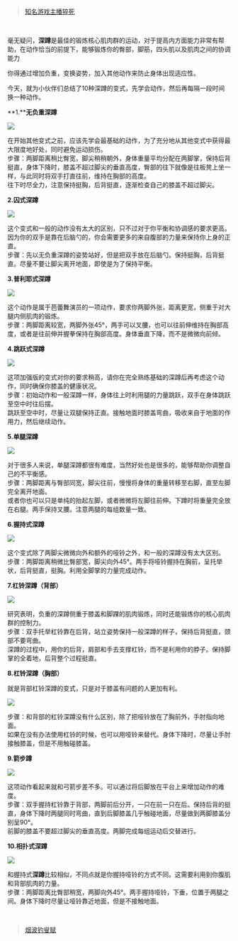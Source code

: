 # 

<blockquote class="wp-embedded-content" data-secret="QUz1tUwHjQ">
  <p>
    <a href="http://www.zhangliguo.com/158.html">知名游戏主播猝死</a>
  </p>
</blockquote>



&nbsp;

毫无疑问，**深蹲**是最佳的锻炼核心肌肉群的运动，对于提高内方面能力非常有帮助，在动作恰当的前提下，能够锻炼你的臀部，脚筋，四头肌以及肌肉之间的协调能力

你得通过增加负重，变换姿势，加入其他动作来防止身体出现适应性。

今天，就为小伙伴们总结了10种深蹲的变式，先学会动作，然后再每隔一段时间换一种动作。

**1.****无负重深蹲**

![][1] 

在开始其他变式之前，应该先学会最基础的动作，为了充分地从其他变式中获得最大限度地好处，同时避免运动损伤。  
步骤：两脚距离稍比臀宽，脚尖稍稍朝外，身体重量平均分配在两脚掌，保持后背挺直，身体下降时，膝盖不超过脚尖的垂直高度，臀部的往下就像是往板凳上坐一样，与此同时将双手打直往前，维持在胸部的高度。  
往下时尽全力，注意保持挺胸，后背挺直，逐渐检查自己的膝盖不超过脚尖。

**2.囚式深蹲**

![][2] 

这个变式和一般的动作没有太大的区别，只不过对于你平衡和协调感的要求更高。因为你的双手是靠在后脑勺的，你会需要更多的来自腹部的力量来保持你上身的正直。  
步骤：先以无负重深蹲的姿势站好，但是把双手放在后脑勺。保持挺胸，后背挺直。尽量不要让脚尖离开地面，即使是为了保持平衡。

**3.普利耶式深蹲**

![][3] 

这个动作是属于芭蕾舞演员的一项动作，要求你两脚外张，距离更宽，侧重于对大腿内侧肌肉的锻炼。  
步骤：两脚距离较宽，两脚外张45°，两手可以叉腰，也可以往前伸维持在胸部高度，或者是往前伸并握拳保持在胸部高度。身体垂直下降，而不是微微向前倾。

**4.跳跃式深蹲**

![][4] 

这项加强版的变式对你的要求稍高，请你在完全熟练基础的深蹲后再考虑这个动作，同时确保你膝盖的健康状况。  
步骤：初始动作和一般深蹲一样，身体往上时利用腿的力量跳跃，双手在身体跳跃至空中时往后摆。  
跳跃至空中时，尽量让双腿保持正直。接触地面时膝盖弯曲，吸收来自于地面的作用力，然后继续动作。

**5.单腿深蹲**

![][5] 

对于很多人来说，单腿深蹲都很有难度，当然好处也是很多的，能够帮助你调整自己的不平衡感。  
步骤：两脚距离与臀部同宽，脚尖往前，慢慢将身体的重量转移至右脚，直至左脚完全离开地面。  
或者你也可以只是单纯的抬起左脚，或者微微将左脚往前伸。下蹲时将重量完全放在右腿。两手保持叉腰。注意两腿的每组数量一致。

**6.握持式深蹲**

![][6] 

这个变式除了两脚尖微微向外和额外的哑铃之外，和一般的深蹲没有太大区别。  
步骤：两脚距离稍微比臀部宽，脚尖向外45°。两手将哑铃握持在胸前，呈托举状，后背挺直，挺胸。利用全脚掌的力量完成动作。

**7.杠铃深蹲（背部）**

![][7] 

研究表明，负重的深蹲侧重于膝盖和脚踝的肌肉锻炼，同时还能锻炼你的核心肌肉群的控制力。  
步骤：双手托举杠铃靠在后背，站立姿势保持一般深蹲的样子，保持后背挺直，颈部不要弯曲。  
深蹲的过程中，用你的后背，肩部和手去支撑杠铃，而不是利用你的脖子。保持脚掌的全着地，后背整个过程挺直。

**8.杠铃深蹲（胸部）**

就是背部杠铃深蹲的变式，只是对于膝盖有问题的人更加有利。

![][8] 

步骤：和背部的杠铃深蹲没有什么区别，除了把哑铃放在了胸前外，手肘指向地面。  
如果在没有办法使用杠铃的时候，也可以用哑铃来替代。身体下降时，尽量让手肘接触膝盖，但是不用触碰膝盖。

**9.箭步蹲**

![][9] 

这项动作看起来就和弓箭步差不多。可以通过将后脚放在平台上来增加动作的难度。  
步骤：双手握持杠铃靠于背部，两脚前后分开，一只在前一只在后。保持后背的挺直，身体下降时两腿同时弯曲，直到后脚膝盖几乎触碰地面，尽量做到两脚膝盖分别呈90°。  
前脚的膝盖不要超过脚尖的垂直高度。两脚完成每组运动后交替进行。

**10.相扑式深蹲**

![][10] 

和握持式**深蹲**比较相似，不同点就是你握持哑铃的方式不同。这需要利用到你腹肌和背部肌肉的力量。  
步骤：两脚距离比臀部稍宽，两脚向外45°。两手握持哑铃，下垂，位置于两腿之间。身体下降时尽量让哑铃靠近地面，但是不接触地面。

&nbsp;

<blockquote class="wp-embedded-content" data-secret="y9MJ13yRzF">
  <p>
    <a href="http://www.zhangliguo.com/126.html">烟波钓叟赋</a>
  </p>
</blockquote>

 [1]: https://www1.wi.to/2017/09/08/dcff3accd19c7f8e22e28421aede67fd.gif
 [2]: https://www1.wi.to/2017/09/08/8a3da2d7ce80d53eecc72459ba4f66fe.gif
 [3]: https://www1.wi.to/2017/09/08/d42ea29964623df37b7d261a2eb68c9f.gif
 [4]: https://www1.wi.to/2017/09/08/dd7e08f5216a5801c0f171a2734390a7.gif
 [5]: https://www1.wi.to/2017/09/08/848e05a1240121daf5341062de1bdc25.gif
 [6]: https://www1.wi.to/2017/09/08/77dfc6310eef66b8acabb8d99f1478b1.gif
 [7]: https://www1.wi.to/2017/09/08/4c38a81c6c2173bdbac3cc3253798daf.gif
 [8]: https://www1.wi.to/2017/09/08/bbe2eb4ccb5514c616ede75401b89f27.gif
 [9]: https://www1.wi.to/2017/09/08/76fa1293851942ef7e175d3a10b9ffbb.gif
 [10]: https://www1.wi.to/2017/09/08/ee7f18f16ce5811df5d6f87b4cdf7d2a.gif
